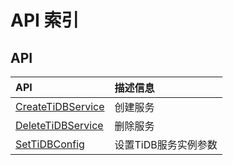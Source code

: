 # API 索引

## API

| API | 描述信息 |
|:---|:---|
|[CreateTiDBService](api/tidb-api/create_ti_db_service)|创建服务|
|[DeleteTiDBService](api/tidb-api/delete_ti_db_service)|删除服务|
|[SetTiDBConfig](api/tidb-api/set_ti_db_config)|设置TiDB服务实例参数|
